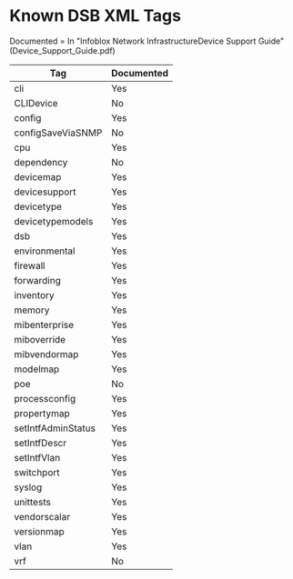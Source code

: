 # Known DSB XML Tags

Documented = In "Infoblox Network InfrastructureDevice Support Guide" (Device_Support_Guide.pdf)

| Tag                | Documented |
| ------------------ | ---------- |
| cli                | Yes        |
| CLIDevice          | No         |
| config             | Yes        |
| configSaveViaSNMP  | No         |
| cpu                | Yes        |
| dependency         | No         |
| devicemap          | Yes        |
| devicesupport      | Yes        |
| devicetype         | Yes        |
| devicetypemodels   | Yes        |
| dsb                | Yes        |
| environmental      | Yes        |
| firewall           | Yes        |
| forwarding         | Yes        |
| inventory          | Yes        |
| memory             | Yes        |
| mibenterprise      | Yes        |
| miboverride        | Yes        |
| mibvendormap       | Yes        |
| modelmap           | Yes        |
| poe                | No         |
| processconfig      | Yes        |
| propertymap        | Yes        |
| setIntfAdminStatus | Yes        |
| setIntfDescr       | Yes        |
| setIntfVlan        | Yes        |
| switchport         | Yes        |
| syslog             | Yes        |
| unittests          | Yes        |
| vendorscalar       | Yes        |
| versionmap         | Yes        |
| vlan               | Yes        |
| vrf                | No         |
